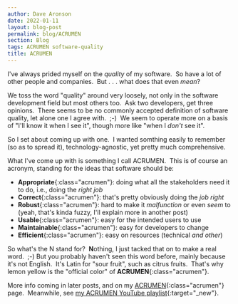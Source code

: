 ```yaml
---
author: Dave Aronson
date: 2022-01-11
layout: blog-post
permalink: blog/ACRUMEN
section: Blog
tags: ACRUMEN software-quality
title: ACRUMEN
---
```


I've always prided myself on the _quality_ of my software.&nbsp;
So have a lot of other people and companies.&nbsp;
But . . . what does that even _mean_?&nbsp;

We toss the word "quality" around very loosely,
not only in the software development field but most others too.&nbsp;
Ask two developers, get three opinions.&nbsp;
There seems to be no commonly accepted
definition of software quality,
let alone one I agree with.&nbsp; ;-)&nbsp;
We seem to operate more on a basis of
"I'll know it when I see it",
though more like "when I _don't_ see it".

So I set about coming up with one.&nbsp;
I wanted somthing
easily to remember
(so as to spread it),
technology-agnostic,
yet pretty much comprehensive.

What I've come up with is
something I call ACRUMEN.&nbsp;
This is of course an acronym,
standing for the ideas that
software should be:

- **Appropriate**{:class="acrumen"}: doing what all the stakeholders need it to do,
  i.e., doing the _right job_
- **Correct**{:class="acrumen"}: that's pretty obviously doing the _job right_
- **Robust**{:class="acrumen"}: hard to make it _malfunction_ or even _seem_ to
  (yeah, that's kinda fuzzy, I'll explain more in another post)
- **Usable**{:class="acrumen"}: easy for the intended users to use
- **Maintainable**{:class="acrumen"}: easy for developers to change
- **Efficient**{:class="acrumen"}: easy on resources (technical _and other_)

So what's the N stand for?&nbsp;
**N**othing,
I just tacked that on to make a real word.&nbsp; ;-)
But you probably haven't seen this word before,
mainly because it's not English.&nbsp;
It's Latin for "sour fruit", such as citrus fruits.&nbsp;
That's why lemon yellow is
the "official color" of **ACRUMEN**{:class="acrumen"}.

More info coming in later posts, and on my
[ACRUMEN](/acrumen){:class="acrumen"}
page.&nbsp;
Meanwhile, see
[my ACRUMEN YouTube playlist](https://www.youtube.com/playlist?list=PLMrm16n64BuaRo9N8xY8OnTOWZ5K2aFG1){:target="_new"}.

